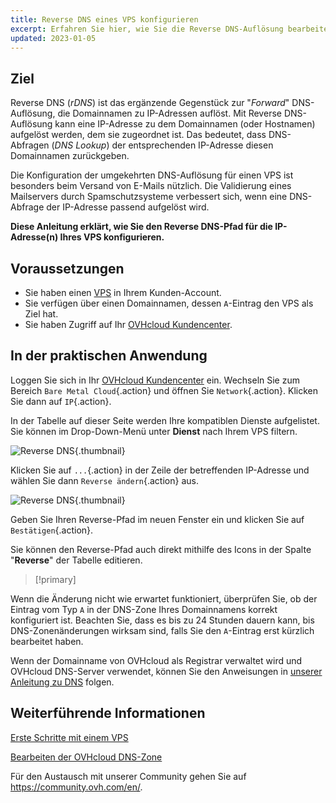 ```yaml
---
title: Reverse DNS eines VPS konfigurieren
excerpt: Erfahren Sie hier, wie Sie die Reverse DNS-Auflösung bearbeiten
updated: 2023-01-05
---
```


## Ziel

Reverse DNS (*rDNS*) ist das ergänzende Gegenstück zur "*Forward*" DNS-Auflösung, die Domainnamen zu IP-Adressen auflöst. Mit Reverse DNS-Auflösung kann eine IP-Adresse zu dem Domainnamen (oder Hostnamen) aufgelöst werden, dem sie zugeordnet ist. Das bedeutet, dass DNS-Abfragen (*DNS Lookup*) der entsprechenden IP-Adresse diesen Domainnamen zurückgeben.

Die Konfiguration der umgekehrten DNS-Auflösung für einen VPS ist besonders beim Versand von E-Mails nützlich. Die Validierung eines Mailservers durch Spamschutzsysteme verbessert sich, wenn eine DNS-Abfrage der IP-Adresse passend aufgelöst wird.

**Diese Anleitung erklärt, wie Sie den Reverse DNS-Pfad für die IP-Adresse(n) Ihres VPS konfigurieren.**

## Voraussetzungen

- Sie haben einen [VPS](https://www.ovhcloud.com/de/vps/) in Ihrem Kunden-Account.
- Sie verfügen über einen Domainnamen, dessen `A`-Eintrag den VPS als Ziel hat.
- Sie haben Zugriff auf Ihr [OVHcloud Kundencenter](https://www.ovh.com/auth/?action=gotomanager&from=https://www.ovh.de/&ovhSubsidiary=de).

## In der praktischen Anwendung

Loggen Sie sich in Ihr [OVHcloud Kundencenter](https://www.ovh.com/auth/?action=gotomanager&from=https://www.ovh.de/&ovhSubsidiary=de) ein. Wechseln Sie zum Bereich `Bare Metal Cloud`{.action} und öffnen Sie `Network`{.action}. Klicken Sie dann auf `IP`{.action}.

In der Tabelle auf dieser Seite werden Ihre kompatiblen Dienste aufgelistet. Sie können im Drop-Down-Menü unter **Dienst** nach Ihrem VPS filtern.

![Reverse DNS](reversecp01.png){.thumbnail}

Klicken Sie auf `...`{.action} in der Zeile der betreffenden IP-Adresse und wählen Sie dann `Reverse ändern`{.action} aus.

![Reverse DNS](reversecp02.png){.thumbnail}

Geben Sie Ihren Reverse-Pfad im neuen Fenster ein und klicken Sie auf `Bestätigen`{.action}.

Sie können den Reverse-Pfad auch direkt mithilfe des Icons in der Spalte "**Reverse**" der Tabelle editieren.

> [!primary]
>
Wenn die Änderung nicht wie erwartet funktioniert, überprüfen Sie, ob der Eintrag vom Typ `A` in der DNS-Zone Ihres Domainnamens korrekt konfiguriert ist. Beachten Sie, dass es bis zu 24 Stunden dauern kann, bis DNS-Zonenänderungen wirksam sind, falls Sie den `A`-Eintrag erst kürzlich bearbeitet haben.
>
Wenn der Domainname von OVHcloud als Registrar verwaltet wird und OVHcloud DNS-Server verwendet, können Sie den Anweisungen in [unserer Anleitung zu DNS](dns_zone_edit1.) folgen.
>

## Weiterführende Informationen <a name="gofurther"></a>

[Erste Schritte mit einem VPS](starting_with_a_vps1.)

[Bearbeiten der OVHcloud DNS-Zone](dns_zone_edit1.)

Für den Austausch mit unserer Community gehen Sie auf <https://community.ovh.com/en/>.
